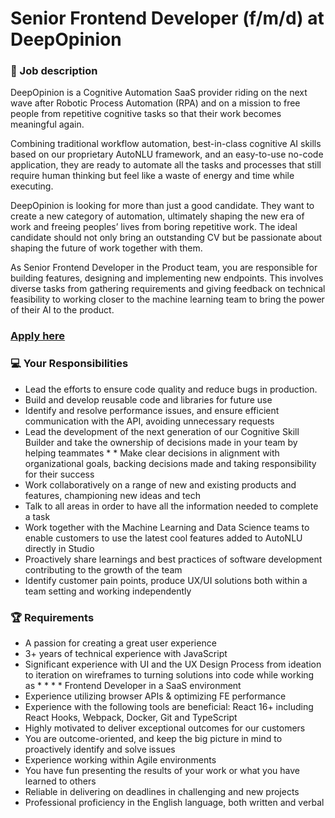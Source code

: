 # Senior Frontend Developer (f/m/d) at DeepOpinion

### 🚀 Job description

DeepOpinion is a Cognitive Automation SaaS provider riding on the next wave after Robotic Process Automation (RPA) and on a mission to free people from repetitive cognitive tasks so that their work becomes meaningful again.

Combining traditional workflow automation, best-in-class cognitive AI skills based on our proprietary AutoNLU framework, and an easy-to-use no-code application, they are ready to automate all the tasks and processes that still require human thinking but feel like a waste of energy and time while executing.

DeepOpinion is looking for more than just a good candidate. They want to create a new category of automation, ultimately shaping the new era of work and freeing peoples’ lives from boring repetitive work. The ideal candidate should not only bring an outstanding CV but be passionate about shaping the future of work together with them.

As Senior Frontend Developer in the Product team, you are responsible for building features, designing and implementing new endpoints. This involves diverse tasks from gathering requirements and giving feedback on technical feasibility to working closer to the machine learning team to bring the power of their AI to the product.


### [Apply here](https://jobs.speedinvest-heroes.com/o/job?=github)

### :computer: Your Responsibilities

* Lead the efforts to ensure code quality and reduce bugs in production.
* Build and develop reusable code and libraries for future use
* Identify and resolve performance issues, and ensure efficient communication with the API, avoiding unnecessary requests
* Lead the development of the next generation of our Cognitive Skill Builder and take the ownership of decisions made in your team by helping teammates * * Make clear decisions in alignment with organizational goals, backing decisions made and taking responsibility for their success
* Work collaboratively on a range of new and existing products and features, championing new ideas and tech
* Talk to all areas in order to have all the information needed to complete a task
* Work together with the Machine Learning and Data Science teams to enable customers to use the latest cool features added to AutoNLU directly in Studio
* Proactively share learnings and best practices of software development contributing to the growth of the team
* Identify customer pain points, produce UX/UI solutions both within a team setting and working independently


### 🏆 Requirements


* A passion for creating a great user experience
* 3+ years of technical experience with JavaScript
* Significant experience with UI and the UX Design Process from ideation to iteration on wireframes to turning solutions into code while working as * * * * Frontend Developer in a SaaS environment
* Experience utilizing browser APIs & optimizing FE performance
* Experience with the following tools are beneficial: React 16+ including React Hooks, Webpack, Docker, Git and TypeScript
* Highly motivated to deliver exceptional outcomes for our customers
* You are outcome-oriented, and keep the big picture in mind to proactively identify and solve issues
* Experience working within Agile environments
* You have fun presenting the results of your work or what you have learned to others
* Reliable in delivering on deadlines in challenging and new projects
* Professional proficiency in the English language, both written and verbal

